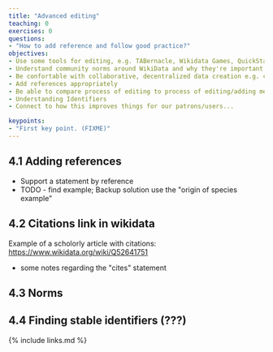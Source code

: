 ```yaml
---
title: "Advanced editing"
teaching: 0
exercises: 0
questions:
- "How to add reference and follow good practice?"
objectives:
- Use some tools for editing, e.g. TABernacle, Wikidata Games, QuickStatements, Source MetaData or Author Disambiguator/Author resolver
- Understand community norms around WikiData and why they're important
- Be confortable with collaborative, decentralized data creation e.g. carpentry participants should be able to identify gaps in Wikidata that could be filled not just by the participants themselves (and at the event) but by their community more broadly, or specific actors within it
- Add references appropriately
- Be able to compare process of editing to process of editing/adding metadata in existing library information systems (ILS, IR)...?
- Understanding Identifiers
- Connect to how this improves things for our patrons/users... 

keypoints:
- "First key point. (FIXME)"
---
```


## 4.1 Adding references ##

- Support a statement by reference
- TODO - find example; Backup solution use the "origin of species example"

## 4.2 Citations link in wikidata ##
        
Example of a scholorly article with citations: https://www.wikidata.org/wiki/Q52641751

- some notes regarding the "cites" statement 

## 4.3 Norms ##

## 4.4 Finding stable identifiers (???) ##

{% include links.md %}
